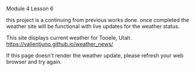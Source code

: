 Module 4 Lesson 6

this project is a continuing from previous works done.
once completed the weather site will be functional with live updates for the weather status.

This site displays current weather for Tooele, Utah.
https://valientjuno.github.io/weather_news/

If this page doesn't render the weather update, please refresh your web browser and try again.

